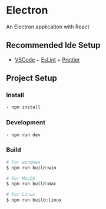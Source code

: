 # Electron

An Electron application with React

## Recommended Ide Setup

- [VSCode](https://code.visualstudio.com/) + [EsLint](https://marketplace.visualstudio.com/items?itemName=dbaeumer.vscode-eslint) + [Prettier](https://marketplace.visualstudio.com/items?itemName=esbenp.prettier-vscode)

## Project Setup

### Install

```bash
- npm install
```

### Development

```bash
- npm run dev
```

### Build

```bash
# For windows
$ npm run build:win

# For MacOS
$ npm run build:mac

# For Linux
$ npm run build:linux
```

